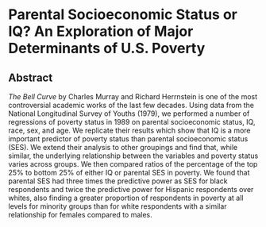 # Parental Socioeconomic Status or IQ? An Exploration of Major Determinants of U.S. Poverty

## Abstract

  *The Bell Curve* by Charles Murray and Richard Herrnstein is one of the most controversial academic works of the last few decades. Using data from the National Longitudinal Survey of Youths (1979), we performed a number of regressions of poverty status in 1989 on parental socioeconomic status, IQ, race, sex, and age. We replicate their results which show that IQ is a more important predictor of poverty status than parental socioeconomic status (SES). We extend their analysis to other groupings and find that, while similar, the underlying relationship between the variables and poverty status varies across groups. We then compared ratios of the percentage of the top 25% to bottom 25% of either IQ or parental SES in poverty. We found that parental SES had three times the predictive power as SES for black respondents and twice the predictive power for Hispanic respondents over whites, also finding a greater proportion of respondents in poverty at all levels for minority groups than for white respondents with a similar relationship for females compared to males.
